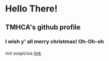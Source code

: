 # Hello There!

## TMHCA's github profile

### I wish y' all merry christmas! Oh-Oh-oh

###### not suspicius *[link](https://www.youtube.com/watch?v=aAkMkVFwAoo)*
